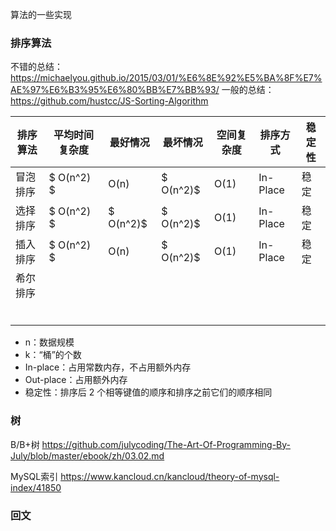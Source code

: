 算法的一些实现

### 排序算法

不错的总结：https://michaelyou.github.io/2015/03/01/%E6%8E%92%E5%BA%8F%E7%AE%97%E6%B3%95%E6%80%BB%E7%BB%93/
一般的总结：https://github.com/hustcc/JS-Sorting-Algorithm


|排序算法|平均时间复杂度|最好情况|最坏情况|空间复杂度|排序方式|稳定性|
|-------|------------|-------|-------|--------|-------|-----|
|冒泡排序|$ O(n^2) $  |O(n)   |$ O(n^2)$|O(1)|In-Place |稳定   |
|选择排序|$ O(n^2) $  |$ O(n^2)$|$ O(n^2)$|O(1)|In-Place |稳定   |
|插入排序|$ O(n^2) $  |O(n)   |$ O(n^2)$|O(1)|In-Place |稳定   |
|希尔排序|||||||
||||||||
||||||||
||||||||
||||||||
||||||||
||||||||

- n：数据规模
- k：“桶”的个数
- In-place：占用常数内存，不占用额外内存
- Out-place：占用额外内存
- 稳定性：排序后 2 个相等键值的顺序和排序之前它们的顺序相同

### 树

B/B+树 https://github.com/julycoding/The-Art-Of-Programming-By-July/blob/master/ebook/zh/03.02.md

MySQL索引 https://www.kancloud.cn/kancloud/theory-of-mysql-index/41850

### 回文
